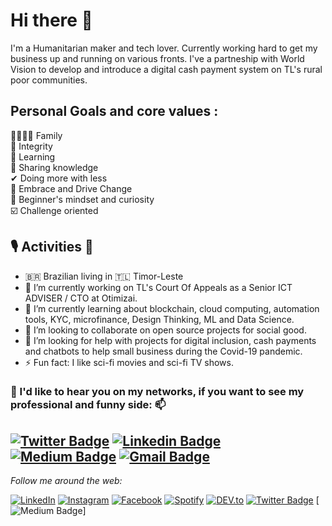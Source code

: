 # Hi there 👋
I'm a Humanitarian maker and tech lover.
Currently working hard to get my business up and running on various fronts.
I've a partneship with World Vision to develop and introduce a digital cash payment system on TL's rural poor communities.

## Personal Goals and core values :

👨‍👩‍👧‍👦 Family<br>
💪 Integrity<br>
🧠 Learning<br>
🙌 Sharing knowledge<br>
✔ Doing more with less<br>
🙌 Embrace and Drive Change<br>
🔭 Beginner's mindset and curiosity<br>
☑️ Challenge oriented<br>


## 🎙️ Activities 👯 
- 🇧🇷 Brazilian living in 🇹🇱 Timor-Leste
- 🔭 I’m currently working on TL's Court Of Appeals as a Senior ICT ADVISER / CTO at Otimizai.
- 🌱 I’m currently learning about blockchain, cloud computing, automation tools, KYC, microfinance, Design Thinking, ML and Data Science.
- 👯 I’m looking to collaborate on open source projects for social good.
- 🤔 I’m looking for help with projects for digital inclusion, cash payments and chatbots to help small business during the Covid-19 pandemic.
- ⚡ Fun fact: I like sci-fi movies and sci-fi TV shows.


### 💬 I'd like to hear you on my networks, if you want to see my professional and funny side: 📫
[![Twitter Badge](https://img.shields.io/badge/-@paulo_s_amaral-1ca0f1?style=flat-square&labelColor=1ca0f1&logo=twitter&logoColor=white&link=https://twitter.com/paulo_s_amaral)](https://twitter.com/paulo_s_amaral)
[![Linkedin Badge](https://img.shields.io/badge/-@paulosergioamaral-blue?style=flat-square&labelColor=blue&logo=linkedin&logoColor=white&link=https://www.linkedin.com/in/paulosergioamaral)](https://www.linkedin.com/in/paulosergioamaral)
[![Medium Badge](https://img.shields.io/badge/-@paulo_amaral-03a57a?style=flat-square&labelColor=000000&logo=Medium&link=https://medium.com/@paulo_amaral/)](https://medium.com/paulo_amaral/)
[![Gmail Badge](https://img.shields.io/badge/-paulo.security@gmail.com-c14438?style=flat-square&logo=Gmail&logoColor=white&link=mailto:paulo.security@gmail.com)](mailto:paulo.security@gmail.com)
---

<i>Follow me around the web:</i><br>

  
<a href="https://www.linkedin.com/in/paulosergioamaral" target="_blank"><img src="https://img.shields.io/badge/LinkedIn-%230077B5.svg?&style=flat-square&logo=linkedin&logoColor=white" alt="LinkedIn"></a>
<a href="https://www.instagram.com/paulo_s_amaral" target="_blank"><img src="https://img.shields.io/badge/Instagram-%23E4405F.svg?&style=flat-square&logo=instagram&logoColor=white" alt="Instagram"></a>
<a href="https://www.facebook.com/paulo.s.amaral" target="_blank"><img src="https://img.shields.io/badge/Facebook-%231877F2.svg?&style=flat-square&logo=facebook&logoColor=white" alt="Facebook"></a>
<a href="https://open.spotify.com/user/21zui7c7fuo2whaddtcn7wykq" target="_blank"><img src="https://img.shields.io/badge/Spotify-%231ED760.svg?&style=flat-square&logo=spotify&logoColor=white" alt="Spotify"></a>
<a href="https://dev.to/pauloamaral" target="_blank"><img src="https://img.shields.io/badge/DEV-%230A0A0A.svg?&style=flat-square&logo=DEV.to&logoColor=white" alt="DEV.to"></a>
[![Twitter Badge](https://img.shields.io/badge/-@paulo_s_amaral-1ca0f1?style=flat-square&labelColor=1ca0f1&logo=twitter&logoColor=white&link=https://twitter.com/paulo_s_amaral)](https://twitter.com/paulo_s_amaral)
[![Medium Badge](https://img.shields.io/badge/-@paulo_amaral-03a57a?style=flat-square&labelColor=000000&logo=Medium&link=https://medium.com/@paulo_amaral/)]
</div>
